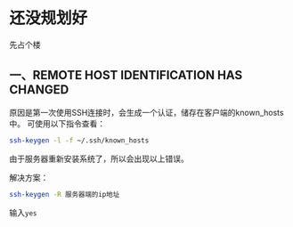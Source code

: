 # 还没规划好
先占个楼

## 一、REMOTE HOST IDENTIFICATION HAS CHANGED

原因是第一次使用SSH连接时，会生成一个认证，储存在客户端的known_hosts中。
可使用以下指令查看：
```bash
ssh-keygen -l -f ~/.ssh/known_hosts
```

由于服务器重新安装系统了，所以会出现以上错误。

解决方案：
```bash
ssh-keygen -R 服务器端的ip地址
```
输入`yes`


